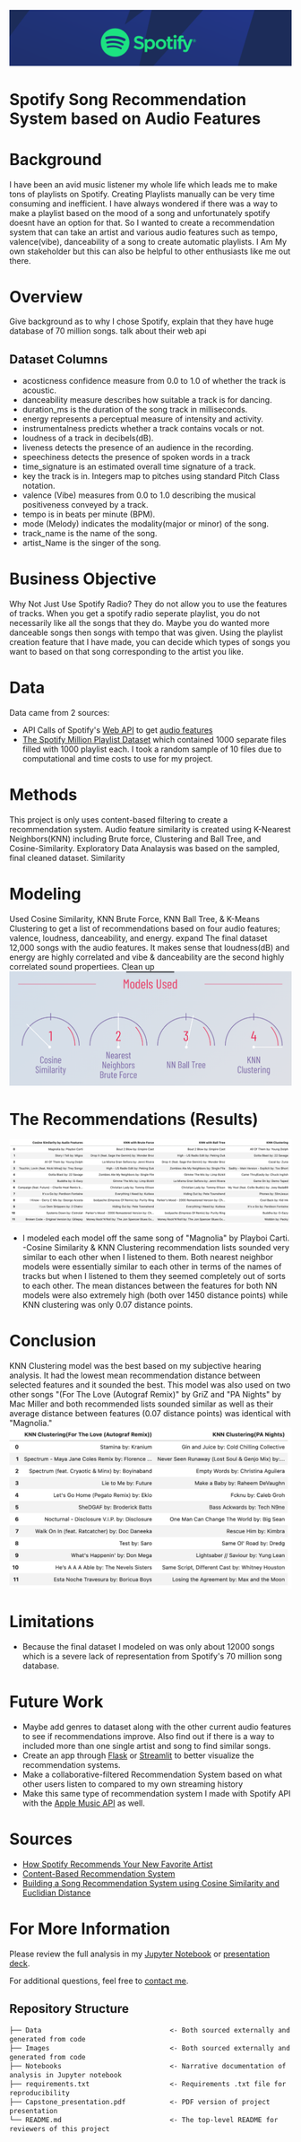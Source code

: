 ![header](./Images/usespotify.png)
# Spotify Song Recommendation System based on Audio Features

# Background
I have been an avid music listener my whole life which leads me to make tons of playlists on Spotify.
Creating Playlists manually can be very time consuming and inefficient. I have always wondered if there was a way to make a playlist based on the mood of a song and unfortunately spotify doesnt have an option for that. So I wanted to create a recommendation system that can take an artist and various audio features such as tempo, valence(vibe), danceability of a song to create automatic playlists. I Am My own stakeholder but this can also be helpful to other enthusiasts like me out there.

# Overview
Give background as to why I chose Spotify, explain that they have huge database of 70 million songs. talk about their web api 

## Dataset Columns
- acosticness confidence measure from 0.0 to 1.0 of whether the track is acoustic.
- danceability measure describes how suitable a track is for dancing.
- duration_ms is the duration of the song track in milliseconds.
- energy represents a perceptual measure of intensity and activity.
- instrumentalness predicts whether a track contains vocals or not.
- loudness of a track in decibels(dB).
- liveness detects the presence of an audience in the recording.
- speechiness detects the presence of spoken words in a track
- time_signature is an estimated overall time signature of a track.
- key the track is in. Integers map to pitches using standard Pitch Class notation.
- valence (Vibe) measures from 0.0 to 1.0 describing the musical positiveness conveyed by a track.
- tempo is in beats per minute (BPM).
- mode (Melody) indicates the modality(major or minor) of the song.
- track_name is the name of the song.
- artist_Name is the singer of the song.

# Business Objective
Why Not Just Use Spotify Radio?
They do not allow you to use the features of tracks. When you get a spotify radio seperate playlist, you do not necessarily like all the songs that they do. Maybe you do wanted more danceable songs then songs with tempo that was given. Using the playlist creation feature that I have made, you can decide which types of songs you want to based on that song corresponding to the artist you like.


# Data
Data came from 2 sources:
 - API Calls of Spotify's [Web API](https://developer.spotify.com/documentation/web-api/) to get [audio features](https://developer.spotify.com/documentation/web-api/reference/#/operations/get-audio-features)
 - [The Spotify Million Playlist Dataset](https://www.aicrowd.com/challenges/spotify-million-playlist-dataset-challenge) which contained 1000 separate files
 filled with 1000 playlist each. I took a random sample of 10 files due to computational and time costs to use for my project.
 
 

# Methods
This project is only uses content-based filtering to create a recommendation system. Audio feature similarity is created using K-Nearest Neighbors(KNN) including Brute force, Clustering and Ball Tree, and Cosine-Similarity. Exploratory Data Analaysis was based on the sampled, final cleaned dataset.
Similarity


# Modeling
Used Cosine Similarity, KNN Brute Force, KNN Ball Tree, & K-Means Clustering to get a list of recommendations based on four audio features; valence, loudness,
danceability, and energy. expand The final dataset 12,000 songs with the audio features. It makes sense that loudness(dB) and energy are highly correlated and vibe & danceability are the second highly correlated sound propertiees. Clean up
![chart3](./Images/4models.png)

# The Recommendations (Results)
![chart2](./Images/modelsupdated.png)
- I modeled each model off the same song of "Magnolia" by Playboi Carti.
-Cosine Similarity & KNN Clustering recommendation lists sounded very similar to each other when I listened to them. Both nearest neighbor models were 
essentially similar to each other in terms of the names of tracks but when I listened to them they seemed completely out of sorts to each other. The mean distances between the features for both NN models were also extremely high (both over 1450 distance points) while KNN clustering was only 0.07 distance points.

# Conclusion
KNN Clustering model was the best based on my subjective hearing analysis. It had the lowest mean recommendation distance between selected features and it sounded the best. This model was also used on two other songs "(For The Love (Autograf Remix)" by GriZ and "PA Nights" by Mac Miller and both recommended lists sounded similar as well as their average distance between features (0.07 distance points) was identical with "Magnolia." 
![chart5](./Images/finalcluster.png)

# Limitations
 - Because the final dataset I modeled on was only about 12000 songs which is a severe lack of representation from Spotify's 70 million song database.
  
# Future Work
- Maybe add genres to dataset along with the other current audio features to see if recommendations improve. Also find out if there is a way to included
  more than one single artist and song to find similar songs.
- Create an app through [Flask](https://flask.palletsprojects.com/en/2.0.x/) or [Streamlit](https://streamlit.io/) to better visualize the recommendation
  systems.
- Make a collaborative-filtered Recommendation System based on what other users listen to compared to my own streaming history
- Make this same type of recommendation system I made with Spotify API with the [Apple Music API](https://developer.apple.com/documentation/applemusicapi/) as
  well.   
  
# Sources
- [How Spotify Recommends Your New Favorite Artist](https://towardsdatascience.com/how-spotify-recommends-your-new-favorite-artist-8c1850512af0)
- [Content-Based Recommendation System](https://medium.com/@bindhubalu/content-based-recommender-system-4db1b3de03e7)
- [Building a Song Recommendation System using Cosine Similarity and Euclidian Distance](https://medium.com/@mark.rethana/building-a-song-recommendation-system-using-cosine-similarity-and-euclidian-distance-748fdfc832fd)

# For More Information

Please review the full analysis in my [Jupyter Notebook](./jan13.ipynb) or [presentation deck](/Capstone_Presentation.pdf).

For additional questions, feel free to [contact me](https://www.linkedin.com/in/sumedh-bhardwaj-932767202/).

## Repository Structure
```
├── Data                                <- Both sourced externally and generated from code
├── Images                              <- Both sourced externally and generated from code
├── Notebooks                           <- Narrative documentation of analysis in Jupyter notebook
├── requirements.txt                    <- Requirements .txt file for reproducibility
├── Capstone_presentation.pdf           <- PDF version of project presentation
└── README.md                           <- The top-level README for reviewers of this project
